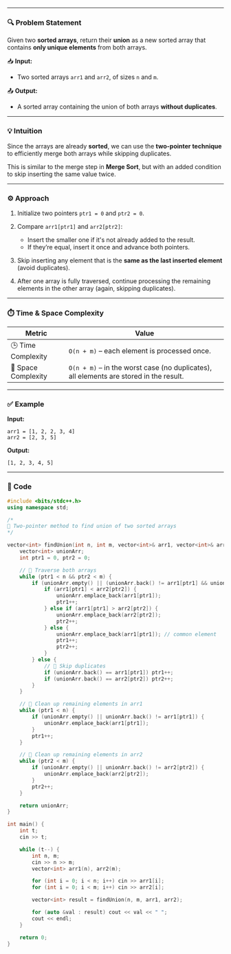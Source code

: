 
---

### 🔍 Problem Statement

Given two **sorted arrays**, return their **union** as a new sorted array that contains **only unique elements** from both arrays.

📥 **Input:**

* Two sorted arrays `arr1` and `arr2`, of sizes `n` and `m`.

📤 **Output:**

* A sorted array containing the union of both arrays **without duplicates**.

---

### 💡 Intuition

Since the arrays are already **sorted**, we can use the **two-pointer technique** to efficiently merge both arrays while skipping duplicates.

This is similar to the merge step in **Merge Sort**, but with an added condition to skip inserting the same value twice.

---

### ⚙️ Approach

1. Initialize two pointers `ptr1 = 0` and `ptr2 = 0`.
2. Compare `arr1[ptr1]` and `arr2[ptr2]`:

   * Insert the smaller one if it's not already added to the result.
   * If they’re equal, insert it once and advance both pointers.
3. Skip inserting any element that is the **same as the last inserted element** (avoid duplicates).
4. After one array is fully traversed, continue processing the remaining elements in the other array (again, skipping duplicates).

---

### ⏱️ Time & Space Complexity

| Metric              | Value                                                                                  |
| ------------------- | -------------------------------------------------------------------------------------- |
| 🕒 Time Complexity  | `O(n + m)` – each element is processed once.                                           |
| 🧠 Space Complexity | `O(n + m)` – in the worst case (no duplicates), all elements are stored in the result. |

---

### ✅ Example

**Input:**

```
arr1 = [1, 2, 2, 3, 4]
arr2 = [2, 3, 5]
```

**Output:**

```
[1, 2, 3, 4, 5]
```

---

### 🧾 Code 

```cpp
#include <bits/stdc++.h>
using namespace std;

/*
🔁 Two-pointer method to find union of two sorted arrays
*/

vector<int> findUnion(int n, int m, vector<int>& arr1, vector<int>& arr2) {
    vector<int> unionArr;
    int ptr1 = 0, ptr2 = 0;

    // 🚶 Traverse both arrays
    while (ptr1 < n && ptr2 < m) {
        if (unionArr.empty() || (unionArr.back() != arr1[ptr1] && unionArr.back() != arr2[ptr2])) {
            if (arr1[ptr1] < arr2[ptr2]) {
                unionArr.emplace_back(arr1[ptr1]);
                ptr1++;
            } else if (arr1[ptr1] > arr2[ptr2]) {
                unionArr.emplace_back(arr2[ptr2]);
                ptr2++;
            } else {
                unionArr.emplace_back(arr1[ptr1]); // common element
                ptr1++;
                ptr2++;
            }
        } else {
            // 🧼 Skip duplicates
            if (unionArr.back() == arr1[ptr1]) ptr1++;
            if (unionArr.back() == arr2[ptr2]) ptr2++;
        }
    }

    // 🧹 Clean up remaining elements in arr1
    while (ptr1 < n) {
        if (unionArr.empty() || unionArr.back() != arr1[ptr1]) {
            unionArr.emplace_back(arr1[ptr1]);
        }
        ptr1++;
    }

    // 🧹 Clean up remaining elements in arr2
    while (ptr2 < m) {
        if (unionArr.empty() || unionArr.back() != arr2[ptr2]) {
            unionArr.emplace_back(arr2[ptr2]);
        }
        ptr2++;
    }

    return unionArr;
}

int main() {
    int t;
    cin >> t;

    while (t--) {
        int n, m;
        cin >> n >> m;
        vector<int> arr1(n), arr2(m);

        for (int i = 0; i < n; i++) cin >> arr1[i];
        for (int i = 0; i < m; i++) cin >> arr2[i];

        vector<int> result = findUnion(n, m, arr1, arr2);

        for (auto &val : result) cout << val << " ";
        cout << endl;
    }

    return 0;
}
```




